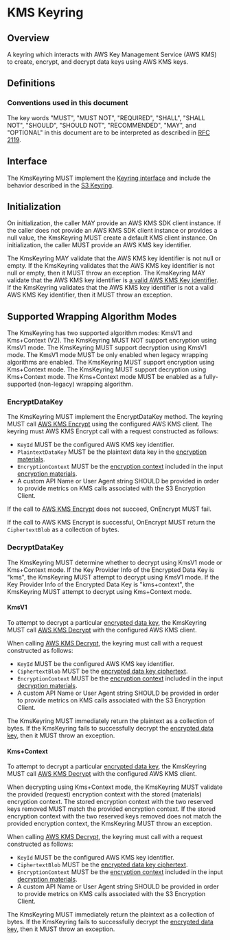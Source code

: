 [//]: # "Copyright Amazon.com Inc. or its affiliates. All Rights Reserved."
[//]: # "SPDX-License-Identifier: CC-BY-SA-4.0"

# KMS Keyring

## Overview

A keyring which interacts with AWS Key Management Service (AWS KMS) to create, encrypt, and decrypt data keys using AWS KMS keys.

## Definitions

### Conventions used in this document

The key words "MUST", "MUST NOT", "REQUIRED", "SHALL", "SHALL NOT", "SHOULD", "SHOULD NOT", "RECOMMENDED", "MAY", and "OPTIONAL" in this document are to be interpreted as described in [RFC 2119](https://tools.ietf.org/html/rfc2119).

## Interface

The KmsKeyring MUST implement the [Keyring interface](keyring-interface.md#interface) and include the behavior described in the [S3 Keyring](s3-keyring.md).

## Initialization

On initialization, the caller MAY provide an AWS KMS SDK client instance.
If the caller does not provide an AWS KMS SDK client instance or provides a null value, the KmsKeyring MUST create a default KMS client instance.
On initialization, the caller MUST provide an AWS KMS key identifier.

The KmsKeyring MAY validate that the AWS KMS key identifier is not null or empty.
If the KmsKeyring validates that the AWS KMS key identifier is not null or empty, then it MUST throw an exception.
The KmsKeyring MAY validate that the AWS KMS key identifier is [a valid AWS KMS Key identifier](../../framework/aws-kms/aws-kms-key-arn.md#a-valid-aws-kms-identifier).
If the KmsKeyring validates that the AWS KMS key identifier is not a valid AWS KMS Key identifier, then it MUST throw an exception.

## Supported Wrapping Algorithm Modes

The KmsKeyring has two supported algorithm modes: KmsV1 and Kms+Context (V2).
The KmsKeyring MUST NOT support encryption using KmsV1 mode.
The KmsKeyring MUST support decryption using KmsV1 mode.
The KmsV1 mode MUST be only enabled when legacy wrapping algorithms are enabled.
The KmsKeyring MUST support encryption using Kms+Context mode.
The KmsKeyring MUST support decryption using Kms+Context mode.
The Kms+Context mode MUST be enabled as a fully-supported (non-legacy) wrapping algorithm.

### EncryptDataKey

The KmsKeyring MUST implement the EncryptDataKey method.
The keyring MUST call [AWS KMS Encrypt](https://docs.aws.amazon.com/kms/latest/APIReference/API_Encrypt.html) using the configured AWS KMS client.
The keyring must AWS KMS Encrypt call with a request constructed as follows:

- `KeyId` MUST be the configured AWS KMS key identifier.
- `PlaintextDataKey` MUST be the plaintext data key in the [encryption materials](../structures.md#encryption-materials).
- `EncryptionContext` MUST be the [encryption context](../structures.md#encryption-context) included in the input [encryption materials](../structures.md#encryption-materials).
- A custom API Name or User Agent string SHOULD be provided in order to provide metrics on KMS calls associated with the S3 Encryption Client.

If the call to [AWS KMS Encrypt](https://docs.aws.amazon.com/kms/latest/APIReference/API_Encrypt.html) does not succeed, OnEncrypt MUST fail.

If the call to AWS KMS Encrypt is successful, OnEncrypt MUST return the `CiphertextBlob` as a collection of bytes.

### DecryptDataKey

The KmsKeyring MUST determine whether to decrypt using KmsV1 mode or Kms+Context mode.
If the Key Provider Info of the Encrypted Data Key is "kms", the KmsKeyring MUST attempt to decrypt using KmsV1 mode.
If the Key Provider Info of the Encrypted Data Key is "kms+context", the KmsKeyring MUST attempt to decrypt using Kms+Context mode.

#### KmsV1

To attempt to decrypt a particular [encrypted data key](../structures.md#encrypted-data-key), the KmsKeyring MUST call [AWS KMS Decrypt](https://docs.aws.amazon.com/kms/latest/APIReference/API_Decrypt.html) with the configured AWS KMS client.

When calling [AWS KMS Decrypt](https://docs.aws.amazon.com/kms/latest/APIReference/API_Decrypt.html), the keyring must call with a request constructed as follows:

- `KeyId` MUST be the configured AWS KMS key identifier.
- `CiphertextBlob` MUST be the [encrypted data key ciphertext](../structures.md#ciphertext).
- `EncryptionContext` MUST be the [encryption context](../structures.md#encryption-context) included in the input [decryption materials](../structures.md#decryption-materials).
- A custom API Name or User Agent string SHOULD be provided in order to provide metrics on KMS calls associated with the S3 Encryption Client.

The KmsKeyring MUST immediately return the plaintext as a collection of bytes.
If the KmsKeyring fails to successfully decrypt the [encrypted data key](../structures.md#encrypted-data-key), then it MUST throw an exception.

#### Kms+Context

To attempt to decrypt a particular [encrypted data key](../structures.md#encrypted-data-key), the KmsKeyring MUST call [AWS KMS Decrypt](https://docs.aws.amazon.com/kms/latest/APIReference/API_Decrypt.html) with the configured AWS KMS client.

When decrypting using Kms+Context mode, the KmsKeyring MUST validate the provided (request) encryption context with the stored (materials) encryption context.
The stored encryption context with the two reserved keys removed MUST match the provided encryption context.
If the stored encryption context with the two reserved keys removed does not match the provided encryption context, the KmsKeyring MUST throw an exception.

When calling [AWS KMS Decrypt](https://docs.aws.amazon.com/kms/latest/APIReference/API_Decrypt.html), the keyring must call with a request constructed as follows:

- `KeyId` MUST be the configured AWS KMS key identifier.
- `CiphertextBlob` MUST be the [encrypted data key ciphertext](../structures.md#ciphertext).
- `EncryptionContext` MUST be the [encryption context](../structures.md#encryption-context) included in the input [decryption materials](../structures.md#decryption-materials).
- A custom API Name or User Agent string SHOULD be provided in order to provide metrics on KMS calls associated with the S3 Encryption Client.

The KmsKeyring MUST immediately return the plaintext as a collection of bytes.
If the KmsKeyring fails to successfully decrypt the [encrypted data key](../structures.md#encrypted-data-key), then it MUST throw an exception.
